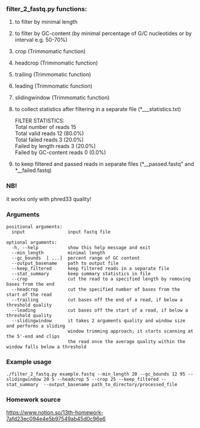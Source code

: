 ### filter_2_fastq.py functions:    
1. to filter by minimal length  
2. to filter by GC-content (by minimal percentage of G/C nucleotides or by interval e.g. 50-70%)  
3. crop (Trimmomatic function)  
4. headcrop (Trimmomatic function)   
5. trailing (Trimmomatic function)    
6. leading (Trimmomatic function)   
7. slidingwindow (Trimmomatic function)     
8. to collect statistics after filtering in a separate file (\*\_\__statistics.txt)  
  
   FILTER STATISTICS:  
   Total number of reads 15  
   Total valid reads 12 (80.0%)  
   Total failed reads 3 (20.0%)  
   Failed by length reads 3 (20.0%)  
   Failed by GC-content reads 0 (0.0%)  

9. to keep filtered and passed reads in separate files (\*\_\_passed.fastq" and \*\_\_failed.fastq)  

### NB!  
it works only with phred33 quality!  

### Arguments  
```
positional arguments:
  input                input fastq file

optional arguments:
  -h, --help           show this help message and exit  
  --min_length         minimal length  
  --gc_bounds  [ ...]  percent range of GC content   
  --output_basename    path to output file  
  --keep_filtered      keep filtered reads in a separate file  
  --stat_summary       keep summary statistics in file  
  --crop               cut the read to a specified length by removing bases from the end  
  --headcrop           cut the specified number of bases from the start of the read  
  --trailing           cut bases off the end of a read, if below a threshold quality   
  --leading            cut bases off the start of a read, if below a threshold quality  
  --slidingwindow      it takes 2 arguments quality and window size and performs a sliding 
                       window trimming approach; it starts scanning at the 5'-end and clips 
                       the read once the average quality within the window falls below a threshold  
```
### Example usage  

```
./filter_2_fastq.py example.fastq --min_length 20 --gc_bounds 12 95 --slidingwindow 20 5 --headcrop 5 --crop 25 --keep_filtered --stat_summary  --output_basename path_to_directory/processed_file 
```

### Homework source
https://www.notion.so/13th-homework-7afd23ec094e4e5b97549ab45d0c96e6  
